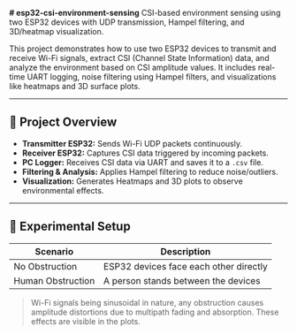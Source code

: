 **# esp32-csi-environment-sensing**
CSI-based environment sensing using two ESP32 devices with UDP transmission, Hampel filtering, and 3D/heatmap visualization.


This project demonstrates how to use two ESP32 devices to transmit and receive Wi-Fi signals, extract CSI (Channel State Information) data, and analyze the environment based on CSI amplitude values. It includes real-time UART logging, noise filtering using Hampel filters, and visualizations like heatmaps and 3D surface plots.

---

## 📡 Project Overview

- **Transmitter ESP32:** Sends Wi-Fi UDP packets continuously.
- **Receiver ESP32:** Captures CSI data triggered by incoming packets.
- **PC Logger:** Receives CSI data via UART and saves it to a `.csv` file.
- **Filtering & Analysis:** Applies Hampel filtering to reduce noise/outliers.
- **Visualization:** Generates Heatmaps and 3D plots to observe environmental effects.

---

## 🧪 Experimental Setup

| Scenario               | Description                              |
|------------------------|------------------------------------------|
| No Obstruction         | ESP32 devices face each other directly   |
| Human Obstruction      | A person stands between the devices      |

> Wi-Fi signals being sinusoidal in nature, any obstruction causes amplitude distortions due to multipath fading and absorption. These effects are visible in the plots.





